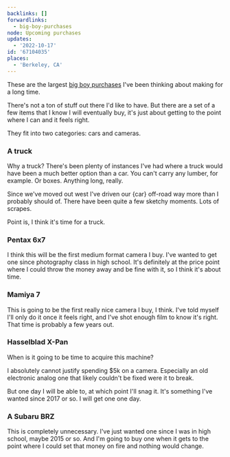 ```yaml
---
backlinks: []
forwardlinks:
  - big-boy-purchases
node: Upcoming purchases
updates:
  - '2022-10-17'
id: '67104035'
places:
  - 'Berkeley, CA'
---
```

These are the largest [big boy purchases](big-boy-purchases.md) I've been thinking about making for a long time. 

There's not a ton of stuff out there I'd like to have. But there are a set of a few items that I know I will eventually buy, it's just about getting to the point where I can and it feels right.

They fit into two categories: cars and cameras.  

### A truck

Why a truck? There's been plenty of instances I've had where a truck would have been a much better option than a car. You can't carry any lumber, for example. Or boxes. Anything long, really. 

Since we've moved out west I've driven our {car} off-road way more than I probably should of. There have been quite a few sketchy moments. Lots of scrapes. 

Point is, I think it's time for a truck. 

### Pentax 6x7

I think this will be the first medium format camera I buy. I've  wanted to get one since photography class in high school. It's definitely at the price point where I could throw the money away and be fine with it, so I think it's about time. 

### Mamiya 7 

This is going to be the first really nice camera I buy, I think. I've told myself I'll only do it once it feels right, and I've shot enough film to know it's right. That time is probably a few years out. 

### Hasselblad X-Pan

When is it going to be time to acquire this machine? 

I absolutely cannot justify spending $5k on a camera. Especially an old electronic analog one that likely couldn't be fixed were it to break. 

But one day I will be able to, at which point I'll snag it. It's something I've wanted since 2017 or so. I will get one one day. 

### A Subaru BRZ 

This is completely unnecessary. I've just wanted one since I was in high school, maybe 2015 or so. And I'm going to buy one when it gets to the point where I could set that money on fire and nothing would change.

